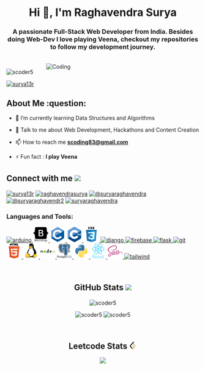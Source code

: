 <h1 align="center">Hi 👋, I'm Raghavendra Surya</h1>
<h3 align="center">A passionate Full-Stack Web Developer from India. Besides doing Web-Dev I love playing Veena, checkout my repositories to follow my development journey.</h3>
<br/>
<img align="right" alt="Coding" width="400" src="https://media.tenor.com/Yzeh4Z4UQuAAAAAC/viciadoemcodar.gif">

<p align="left"> <img src="https://komarev.com/ghpvc/?username=scoder5&label=Profile%20views&color=0e75b6&style=flat" alt="scoder5" /> </p>

<p align="left"> <a href="https://twitter.com/surya13r" target="blank"><img src="https://img.shields.io/twitter/follow/surya13r?logo=twitter&style=for-the-badge" alt="surya13r" /></a> </p>

<h2> About Me :question:</h2>

- 🌱 I’m currently learning Data Structures and Algorithms

- 💬 Talk to me about Web Development, Hackathons and Content Creation

- 📫 How to reach me **scoding83@gmail.com**

- ⚡ Fun fact :  **I play Veena**

<h2> Connect with me <img src='https://raw.githubusercontent.com/ShahriarShafin/ShahriarShafin/main/Assets/handshake.gif' width=10%> </h2>
<p align="left">
<a href="https://twitter.com/surya13r" target="blank"><img align="center" src="https://raw.githubusercontent.com/rahuldkjain/github-profile-readme-generator/master/src/images/icons/Social/twitter.svg" alt="surya13r" height="30" width="40" /></a>
<a href="https://linkedin.com/in/raghavendrasurya" target="blank"><img align="center" src="https://raw.githubusercontent.com/rahuldkjain/github-profile-readme-generator/master/src/images/icons/Social/linked-in-alt.svg" alt="raghavendrasurya" height="30" width="40" /></a>
<a href="https://www.youtube.com/c/@suryaraghavendra" target="blank"><img align="center" src="https://raw.githubusercontent.com/rahuldkjain/github-profile-readme-generator/master/src/images/icons/Social/youtube.svg" alt="@suryaraghavendra" height="30" width="40" /></a>
<a href="https://www.hackerrank.com/suryaraghavendr2" target="blank"><img align="center" src="https://raw.githubusercontent.com/rahuldkjain/github-profile-readme-generator/master/src/images/icons/Social/hackerrank.svg" alt="@suryaraghavendr2" height="30" width="40" /></a>
<a href="https://www.leetcode.com/suryaraghavendra" target="blank"><img align="center" src="https://raw.githubusercontent.com/rahuldkjain/github-profile-readme-generator/master/src/images/icons/Social/leet-code.svg" alt="suryaraghavendra" height="30" width="40" /></a>
</p>

<h3 align="left">Languages and Tools:</h3>
<p align="left"> <a href="https://www.arduino.cc/" target="_blank" rel="noreferrer"> <img src="https://cdn.worldvectorlogo.com/logos/arduino-1.svg" alt="arduino" width="40" height="40"/> </a> <a href="https://getbootstrap.com" target="_blank" rel="noreferrer"> <img src="https://raw.githubusercontent.com/devicons/devicon/master/icons/bootstrap/bootstrap-plain-wordmark.svg" alt="bootstrap" width="40" height="40"/> </a> <a href="https://www.cprogramming.com/" target="_blank" rel="noreferrer"> <img src="https://raw.githubusercontent.com/devicons/devicon/master/icons/c/c-original.svg" alt="c" width="40" height="40"/> </a> <a href="https://www.w3schools.com/cpp/" target="_blank" rel="noreferrer"> <img src="https://raw.githubusercontent.com/devicons/devicon/master/icons/cplusplus/cplusplus-original.svg" alt="cplusplus" width="40" height="40"/> </a> <a href="https://www.w3schools.com/css/" target="_blank" rel="noreferrer"> <img src="https://raw.githubusercontent.com/devicons/devicon/master/icons/css3/css3-original-wordmark.svg" alt="css3" width="40" height="40"/> </a> <a href="https://www.djangoproject.com/" target="_blank" rel="noreferrer"> <img src="https://cdn.worldvectorlogo.com/logos/django.svg" alt="django" width="40" height="40"/> </a> <a href="https://firebase.google.com/" target="_blank" rel="noreferrer"> <img src="https://www.vectorlogo.zone/logos/firebase/firebase-icon.svg" alt="firebase" width="40" height="40"/> </a> <a href="https://flask.palletsprojects.com/" target="_blank" rel="noreferrer"> <img src="https://www.vectorlogo.zone/logos/pocoo_flask/pocoo_flask-icon.svg" alt="flask" width="40" height="40"/> </a> <a href="https://git-scm.com/" target="_blank" rel="noreferrer"> <img src="https://www.vectorlogo.zone/logos/git-scm/git-scm-icon.svg" alt="git" width="40" height="40"/> </a> <a href="https://www.w3.org/html/" target="_blank" rel="noreferrer"> <img src="https://raw.githubusercontent.com/devicons/devicon/master/icons/html5/html5-original-wordmark.svg" alt="html5" width="40" height="40"/> </a> <a href="https://www.linux.org/" target="_blank" rel="noreferrer"> <img src="https://raw.githubusercontent.com/devicons/devicon/master/icons/linux/linux-original.svg" alt="linux" width="40" height="40"/> </a> <a href="https://nodejs.org" target="_blank" rel="noreferrer"> <img src="https://raw.githubusercontent.com/devicons/devicon/master/icons/nodejs/nodejs-original-wordmark.svg" alt="nodejs" width="40" height="40"/> </a> <a href="https://www.postgresql.org" target="_blank" rel="noreferrer"> <img src="https://raw.githubusercontent.com/devicons/devicon/master/icons/postgresql/postgresql-original-wordmark.svg" alt="postgresql" width="40" height="40"/> </a> <a href="https://www.python.org" target="_blank" rel="noreferrer"> <img src="https://raw.githubusercontent.com/devicons/devicon/master/icons/python/python-original.svg" alt="python" width="40" height="40"/> </a> <a href="https://reactjs.org/" target="_blank" rel="noreferrer"> <img src="https://raw.githubusercontent.com/devicons/devicon/master/icons/react/react-original-wordmark.svg" alt="react" width="40" height="40"/> </a> <a href="https://sass-lang.com" target="_blank" rel="noreferrer"> <img src="https://raw.githubusercontent.com/devicons/devicon/master/icons/sass/sass-original.svg" alt="sass" width="40" height="40"/> </a> <a href="https://tailwindcss.com/" target="_blank" rel="noreferrer"> <img src="https://www.vectorlogo.zone/logos/tailwindcss/tailwindcss-icon.svg" alt="tailwind" width="40" height="40"/> </a> </p>
<br>

<h2 align="center">GitHub Stats <img src='https://media1.giphy.com/media/du3J3cXyzhj75IOgvA/giphy.gif?cid=ecf05e47x2g034i9pzwtzzsd3xgg2w9nr94t4tflbbgo3008&rid=giphy.gif' width=5%> </h2>

<p align="center"><img align="center" src="https://github-readme-stats.vercel.app/api/top-langs?username=scoder5&show_icons=true&locale=en&layout=compact" alt="scoder5" /></p>

<p align=center>
  <div align=center>
    <img width="42.5%" src="https://github-readme-stats.vercel.app/api?username=scoder5&show_icons=true&locale=en" alt="scoder5" />
    <img width="45%" src="https://github-readme-streak-stats.herokuapp.com/?user=scoder5&" alt="scoder5" />
  <div/>
<p/>
<br>
<h2 align="center">Leetcode Stats <img src='ccc.png' width=4%> </h2> 
<p align="center"> <a href="https://leetcode.com/suryaraghavendra/"><img src="https://leetcard.jacoblin.cool/suryaraghavendra?theme=dark&font=Ubuntu&ext=heatmap"/></a> </p>

